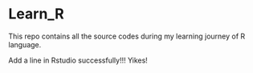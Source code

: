 # Learn_R

This repo contains all the source codes during my learning journey of R language.

Add a line in Rstudio successfully!!! Yikes!
